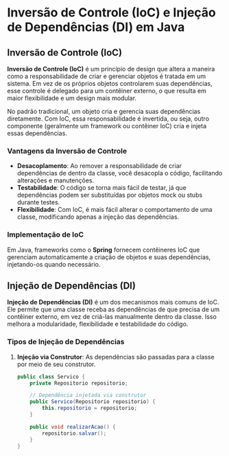 # Inversão de Controle (IoC) e Injeção de Dependências (DI) em Java

## Inversão de Controle (IoC)

**Inversão de Controle (IoC)** é um princípio de design que altera a maneira como a responsabilidade de criar e gerenciar objetos é tratada em um sistema. Em vez de os próprios objetos controlarem suas dependências, esse controle é delegado para um contêiner externo, o que resulta em maior flexibilidade e um design mais modular.

No padrão tradicional, um objeto cria e gerencia suas dependências diretamente. Com IoC, essa responsabilidade é invertida, ou seja, outro componente (geralmente um framework ou contêiner IoC) cria e injeta essas dependências.

### Vantagens da Inversão de Controle

- **Desacoplamento**: Ao remover a responsabilidade de criar dependências de dentro da classe, você desacopla o código, facilitando alterações e manutenções.
- **Testabilidade**: O código se torna mais fácil de testar, já que dependências podem ser substituídas por objetos mock ou stubs durante testes.
- **Flexibilidade**: Com IoC, é mais fácil alterar o comportamento de uma classe, modificando apenas a injeção das dependências.

### Implementação de IoC

Em Java, frameworks como o **Spring** fornecem contêineres IoC que gerenciam automaticamente a criação de objetos e suas dependências, injetando-os quando necessário.

## Injeção de Dependências (DI)

**Injeção de Dependências (DI)** é um dos mecanismos mais comuns de IoC. Ele permite que uma classe receba as dependências de que precisa de um contêiner externo, em vez de criá-las manualmente dentro da classe. Isso melhora a modularidade, flexibilidade e testabilidade do código.

### Tipos de Injeção de Dependências

1. **Injeção via Construtor**: As dependências são passadas para a classe por meio de seu construtor.
   
   ```java
   public class Servico {
       private Repositorio repositorio;

       // Dependência injetada via construtor
       public Servico(Repositorio repositorio) {
           this.repositorio = repositorio;
       }

       public void realizarAcao() {
           repositorio.salvar();
       }
   }
